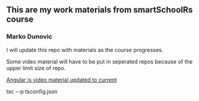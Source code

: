 ## This are my work materials from smartSchoolRs course 
### Marko Dunovic

I will update this repo with materials as the course progresses.

Some video material will have to be put in seperated repos because of the upper limit size of repo.

[Angular js video material updated to current](https://github.com/Marko1990x/Var_Tutorials-pluralSight_Angular "Angular js video material")


tsc --p tsconfig.json